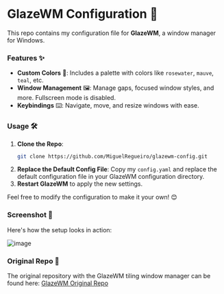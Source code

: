 # GlazeWM Configuration 🚀

This repo contains my configuration file for **GlazeWM**, a window manager for Windows.

### Features ✨

- **Custom Colors** 🎨: Includes a palette with colors like `rosewater`, `mauve`, `teal`, etc.
- **Window Management** 🖼️: Manage gaps, focused window styles, and more. Fullscreen mode is disabled.
- **Keybindings** ⌨️: Navigate, move, and resize windows with ease.

### Usage 🛠️

1. **Clone the Repo**:
   ```sh
   git clone https://github.com/MiguelRegueiro/glazewm-config.git
   ```
2. **Replace the Default Config File**:
   Copy my `config.yaml` and replace the default configuration file in your GlazeWM configuration directory.
3. **Restart GlazeWM** to apply the new settings.

Feel free to modify the configuration to make it your own! 😊

### Screenshot 📸

Here's how the setup looks in action:

![image](https://github.com/user-attachments/assets/6b012944-0268-48a2-ae09-57fc22b4d2d3)

### Original Repo 🔗

The original repository with the GlazeWM tiling window manager can be found here:
[GlazeWM Original Repo](https://github.com/glzr-io/glazewm)
